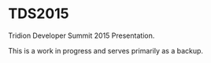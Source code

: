 # TDS2015
Tridion Developer Summit 2015 Presentation.

This is a work in progress and serves primarily as a backup.